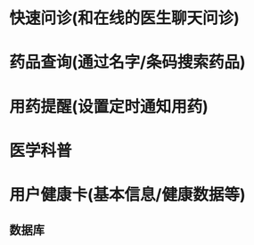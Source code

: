 # 快速问诊(和在线的医生聊天问诊)
## 

# 药品查询(通过名字/条码搜索药品)

# 用药提醒(设置定时通知用药)

# 医学科普

# 用户健康卡(基本信息/健康数据等)




数据库
-------------
